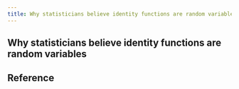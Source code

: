 ```yaml
---
title: Why statisticians believe identity functions are random variables
---
```


## Why statisticians believe identity functions are random variables


## Reference
